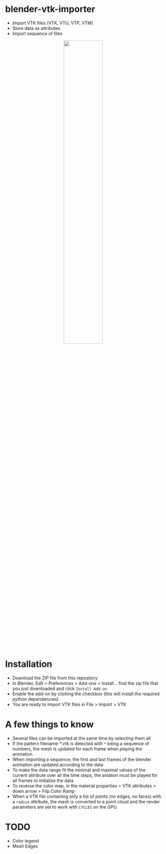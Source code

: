 # blender-vtk-importer
- Import VTK files (VTK, VTU, VTP, VTM)
- Store data as attributes
- Import sequence of files 

<p align="center">
  <img src="tpms.gif" width="50%"/>
</p>

# Installation
- Download the ZIP file from this repository
- In Blender, Edit > Preferences > Add-ons > Install... find the zip file that you just downloaded and click `Install Add-on`
- Enable the add-on by clicking the checkbox (this will install the required python dependencies)
- You are ready to import VTK files in File > Import > VTK

# A few things to know
- Several files can be imported at the same time by selecting them all
- If the pattern filename-*.vtk is detected with `*` being a sequence of numbers, the mesh is updated for each frame when playing the animation
- When importing a sequence, the first and last frames of the blender animation are updated according to the data
- To make the data range fit the minimal and maximal values of the current attribute over all the time steps, the aniation must be played for all frames to initialize the data
- To reverse the color map, in the material properties > VTK attributes > down arrow > Flip Color Ramp
- When a VTK file containing only a list of points (no edges, no faces) with a `radius` attribute, the mesh is converted to a point cloud and the render parameters are set to work with `CYCLES` on the GPU.

# TODO
- Color legend
- Mesh Edges